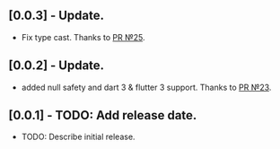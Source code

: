 ## [0.0.3] - Update.

* Fix type cast. Thanks to [PR №25](https://github.com/DenisBogatirov/circle_wheel_scroll/pull/25).

## [0.0.2] - Update.

* added null safety and dart 3 & flutter 3 support. Thanks to [PR №23](https://github.com/DenisBogatirov/circle_wheel_scroll/pull/23).

## [0.0.1] - TODO: Add release date.

* TODO: Describe initial release.
